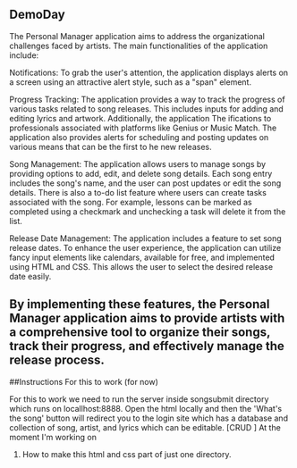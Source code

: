 ## DemoDay
The Personal Manager application aims to address the organizational challenges faced by artists. The main functionalities of the application include:

Notifications: To grab the user's attention, the application displays alerts on a screen using an attractive alert style, such as a "span" element.

Progress Tracking: The application provides a way to track the progress of various tasks related to song releases. This includes inputs for adding and editing lyrics and artwork. Additionally, the application The ifications to professionals associated with platforms like Genius or Music Match. The application also provides alerts for scheduling and posting updates on various means that can be the first to he new releases.

Song Management: The application allows users to manage songs by providing options to add, edit, and delete song details. Each song entry includes the song's name, and the user can post updates or edit the song details. There is also a to-do list feature where users can create tasks associated with the song. For example, lessons can be marked as completed using a checkmark and unchecking a task will delete it from the list.

Release Date Management: The application includes a feature to set song release dates. To enhance the user experience, the application can utilize fancy input elements like calendars, available for free, and implemented using HTML and CSS. This allows the user to select the desired release date easily.

By implementing these features, the Personal Manager application aims to provide artists with a comprehensive tool to organize their songs, track their progress, and effectively manage the release process.
------------------------------------------------
##Instructions For this to work (for now)

For this to work we need to run the server inside songsubmit directory which runs on locallhost:8888. Open the html locally and then the 'What's the song' button will redirect you to the login site which has a database and collection of song, artist, and lyrics which can be editable. [CRUD ]
At the moment I'm working on 
1) How to make this html and css part of just one directory.

